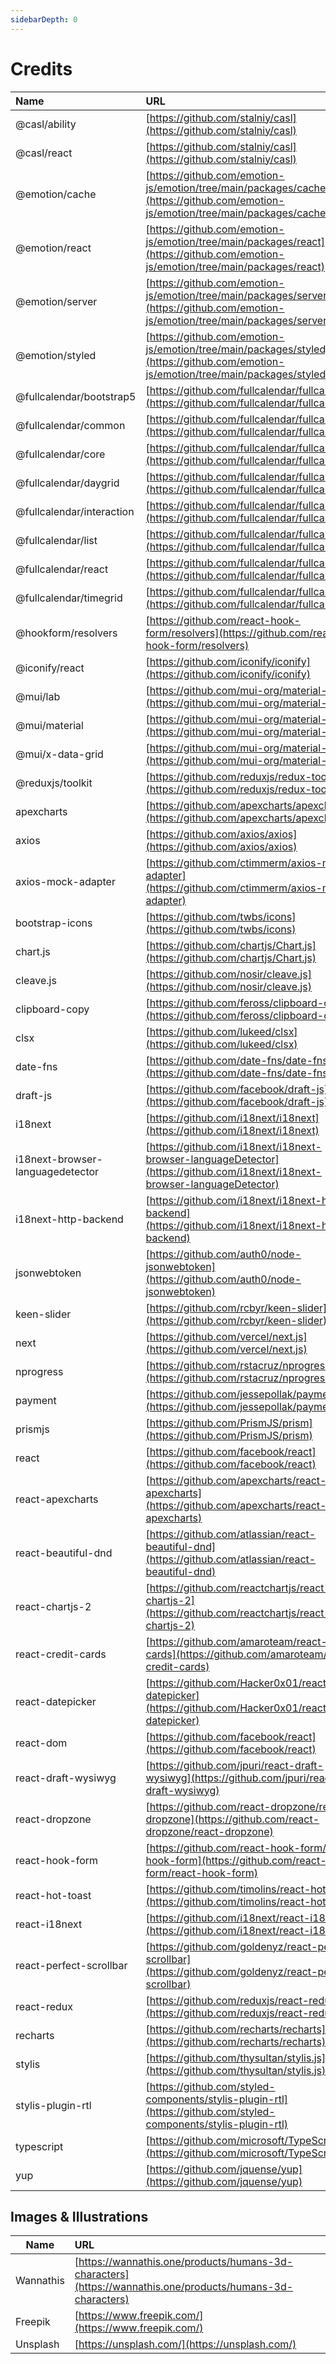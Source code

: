 ```yaml
---
sidebarDepth: 0
---
```


# Credits

| Name                             | URL                                                                                                                                | License    |
| :------------------------------- | :--------------------------------------------------------------------------------------------------------------------------------- | :--------- |
| @casl/ability                    | [https://github.com/stalniy/casl](https://github.com/stalniy/casl)                                                                 | MIT        |
| @casl/react                      | [https://github.com/stalniy/casl](https://github.com/stalniy/casl)                                                                 | MIT        |
| @emotion/cache                   | [https://github.com/emotion-js/emotion/tree/main/packages/cache](https://github.com/emotion-js/emotion/tree/main/packages/cache)   | MIT        |
| @emotion/react                   | [https://github.com/emotion-js/emotion/tree/main/packages/react](https://github.com/emotion-js/emotion/tree/main/packages/react)   | MIT        |
| @emotion/server                  | [https://github.com/emotion-js/emotion/tree/main/packages/server](https://github.com/emotion-js/emotion/tree/main/packages/server) | MIT        |
| @emotion/styled                  | [https://github.com/emotion-js/emotion/tree/main/packages/styled](https://github.com/emotion-js/emotion/tree/main/packages/styled) | MIT        |
| @fullcalendar/bootstrap5         | [https://github.com/fullcalendar/fullcalendar](https://github.com/fullcalendar/fullcalendar)                                       | MIT        |
| @fullcalendar/common             | [https://github.com/fullcalendar/fullcalendar](https://github.com/fullcalendar/fullcalendar)                                       | MIT        |
| @fullcalendar/core               | [https://github.com/fullcalendar/fullcalendar](https://github.com/fullcalendar/fullcalendar)                                       | MIT        |
| @fullcalendar/daygrid            | [https://github.com/fullcalendar/fullcalendar](https://github.com/fullcalendar/fullcalendar)                                       | MIT        |
| @fullcalendar/interaction        | [https://github.com/fullcalendar/fullcalendar](https://github.com/fullcalendar/fullcalendar)                                       | MIT        |
| @fullcalendar/list               | [https://github.com/fullcalendar/fullcalendar](https://github.com/fullcalendar/fullcalendar)                                       | MIT        |
| @fullcalendar/react              | [https://github.com/fullcalendar/fullcalendar](https://github.com/fullcalendar/fullcalendar)                                       | MIT        |
| @fullcalendar/timegrid           | [https://github.com/fullcalendar/fullcalendar](https://github.com/fullcalendar/fullcalendar)                                       | MIT        |
| @hookform/resolvers              | [https://github.com/react-hook-form/resolvers](https://github.com/react-hook-form/resolvers)                                       | MIT        |
| @iconify/react                   | [https://github.com/iconify/iconify](https://github.com/iconify/iconify)                                                           | MIT        |
| @mui/lab                         | [https://github.com/mui-org/material-ui](https://github.com/mui-org/material-ui)                                                   | MIT        |
| @mui/material                    | [https://github.com/mui-org/material-ui](https://github.com/mui-org/material-ui)                                                   | MIT        |
| @mui/x-data-grid                 | [https://github.com/mui-org/material-ui-x](https://github.com/mui-org/material-ui-x)                                               | MIT        |
| @reduxjs/toolkit                 | [https://github.com/reduxjs/redux-toolkit](https://github.com/reduxjs/redux-toolkit)                                               | MIT        |
| apexcharts                       | [https://github.com/apexcharts/apexcharts.js](https://github.com/apexcharts/apexcharts.js)                                         | MIT        |
| axios                            | [https://github.com/axios/axios](https://github.com/axios/axios)                                                                   | MIT        |
| axios-mock-adapter               | [https://github.com/ctimmerm/axios-mock-adapter](https://github.com/ctimmerm/axios-mock-adapter)                                   | MIT        |
| bootstrap-icons                  | [https://github.com/twbs/icons](https://github.com/twbs/icons)                                                                     | MIT        |
| chart.js                         | [https://github.com/chartjs/Chart.js](https://github.com/chartjs/Chart.js)                                                         | MIT        |
| cleave.js                        | [https://github.com/nosir/cleave.js](https://github.com/nosir/cleave.js)                                                           | MIT        |
| clipboard-copy                   | [https://github.com/feross/clipboard-copy](https://github.com/feross/clipboard-copy)                                               | MIT        |
| clsx                             | [https://github.com/lukeed/clsx](https://github.com/lukeed/clsx)                                                                   | MIT        |
| date-fns                         | [https://github.com/date-fns/date-fns](https://github.com/date-fns/date-fns)                                                       | MIT        |
| draft-js                         | [https://github.com/facebook/draft-js](https://github.com/facebook/draft-js)                                                       | MIT        |
| i18next                          | [https://github.com/i18next/i18next](https://github.com/i18next/i18next)                                                           | MIT        |
| i18next-browser-languagedetector | [https://github.com/i18next/i18next-browser-languageDetector](https://github.com/i18next/i18next-browser-languageDetector)         | MIT        |
| i18next-http-backend             | [https://github.com/i18next/i18next-http-backend](https://github.com/i18next/i18next-http-backend)                                 | MIT        |
| jsonwebtoken                     | [https://github.com/auth0/node-jsonwebtoken](https://github.com/auth0/node-jsonwebtoken)                                           | MIT        |
| keen-slider                      | [https://github.com/rcbyr/keen-slider](https://github.com/rcbyr/keen-slider)                                                       | MIT        |
| next                             | [https://github.com/vercel/next.js](https://github.com/vercel/next.js)                                                             | MIT        |
| nprogress                        | [https://github.com/rstacruz/nprogress](https://github.com/rstacruz/nprogress)                                                     | MIT        |
| payment                          | [https://github.com/jessepollak/payment](https://github.com/jessepollak/payment)                                                   | MIT        |
| prismjs                          | [https://github.com/PrismJS/prism](https://github.com/PrismJS/prism)                                                               | MIT        |
| react                            | [https://github.com/facebook/react](https://github.com/facebook/react)                                                             | MIT        |
| react-apexcharts                 | [https://github.com/apexcharts/react-apexcharts](https://github.com/apexcharts/react-apexcharts)                                   | MIT        |
| react-beautiful-dnd              | [https://github.com/atlassian/react-beautiful-dnd](https://github.com/atlassian/react-beautiful-dnd)                               | Apache-2.0 |
| react-chartjs-2                  | [https://github.com/reactchartjs/react-chartjs-2](https://github.com/reactchartjs/react-chartjs-2)                                 | MIT        |
| react-credit-cards               | [https://github.com/amaroteam/react-credit-cards](https://github.com/amaroteam/react-credit-cards)                                 | MIT        |
| react-datepicker                 | [https://github.com/Hacker0x01/react-datepicker](https://github.com/Hacker0x01/react-datepicker)                                   | MIT        |
| react-dom                        | [https://github.com/facebook/react](https://github.com/facebook/react)                                                             | MIT        |
| react-draft-wysiwyg              | [https://github.com/jpuri/react-draft-wysiwyg](https://github.com/jpuri/react-draft-wysiwyg)                                       | MIT        |
| react-dropzone                   | [https://github.com/react-dropzone/react-dropzone](https://github.com/react-dropzone/react-dropzone)                               | MIT        |
| react-hook-form                  | [https://github.com/react-hook-form/react-hook-form](https://github.com/react-hook-form/react-hook-form)                           | MIT        |
| react-hot-toast                  | [https://github.com/timolins/react-hot-toast](https://github.com/timolins/react-hot-toast)                                         | MIT        |
| react-i18next                    | [https://github.com/i18next/react-i18next](https://github.com/i18next/react-i18next)                                               | MIT        |
| react-perfect-scrollbar          | [https://github.com/goldenyz/react-perfect-scrollbar](https://github.com/goldenyz/react-perfect-scrollbar)                         | MIT        |
| react-redux                      | [https://github.com/reduxjs/react-redux](https://github.com/reduxjs/react-redux)                                                   | MIT        |
| recharts                         | [https://github.com/recharts/recharts](https://github.com/recharts/recharts)                                                       | MIT        |
| stylis                           | [https://github.com/thysultan/stylis.js](https://github.com/thysultan/stylis.js)                                                   | MIT        |
| stylis-plugin-rtl                | [https://github.com/styled-components/stylis-plugin-rtl](https://github.com/styled-components/stylis-plugin-rtl)                   | MIT        |
| typescript                       | [https://github.com/microsoft/TypeScript](https://github.com/microsoft/TypeScript)                                                 | Apache-2.0 |
| yup                              | [https://github.com/jquense/yup](https://github.com/jquense/yup)                                                                   | MIT        |

## Images & Illustrations

| Name      | URL                                                                                                        |
| --------- | :--------------------------------------------------------------------------------------------------------- |
| Wannathis | [https://wannathis.one/products/humans-3d-characters](https://wannathis.one/products/humans-3d-characters) |
| Freepik   | [https://www.freepik.com/](https://www.freepik.com/)                                                       |
| Unsplash  | [https://unsplash.com/](https://unsplash.com/)                                                             |
